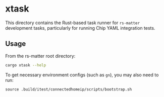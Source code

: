 # xtask

This directory contains the Rust-based task runner for `rs-matter` development tasks, particularly for running Chip YAML integration tests.

## Usage

From the rs-matter root directory:

```bash
cargo xtask --help
```

To get necessary environment configs (such as `gn`), you may also need to run:
```base
source .build/itest/connectedhomeip/scripts/bootstrap.sh
```